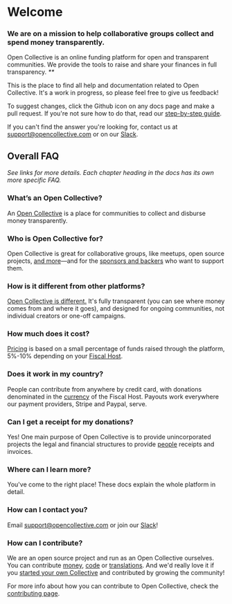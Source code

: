 # Welcome

### **We are on a mission to help collaborative groups collect and spend money transparently.**

Open Collective is an online funding platform for open and transparent communities. We provide the tools to raise and share your finances in full transparency. _\*\*_

This is the place to find all help and documentation related to Open Collective. It's a work in progress, so please feel free to give us feedback!

To suggest changes, click the Github icon on any docs page and make a pull request. If you're not sure how to do that, read our [step-by-step guide](https://github.com/opencollective/documentation/tree/0c915d6173307139ebeaaa50dccaba7d7149c9b2/contributing/documentation/suggesting-changes/README.md).

If you can't find the answer you're looking for, contact us at [support@opencollective.com](mailto:support@opencollective.com) or on our [Slack](https://opencollective.slack.com).

## Overall FAQ

_See links for more details. Each chapter heading in the docs has its own more specific FAQ._

### What’s an Open Collective?

An [Open Collective](product/product.md) is a place for communities to collect and disburse money transparently.

### Who is Open Collective for?

Open Collective is great for collaborative groups, like meetups, open source projects, [and more](collectives/collectives.md#what-is-open-collective-good-for)—and for the [sponsors and backers](https://github.com/opencollective/documentation/tree/7991781321e21c71705dddaf37775eeb78dbe972/backers-and-sponsors/README.md) who want to support them.

### How is it different from other platforms?

[Open Collective is different.](product/comparison.md) It's fully transparent \(you can see where money comes from and where it goes\), and designed for ongoing communities, not individual creators or one-off campaigns.

### How much does it cost?

[Pricing](about/pricing.md) is based on a small percentage of funds raised through the platform, 5%-10% depending on your [Fiscal Host](https://github.com/opencollective/documentation/tree/7991781321e21c71705dddaf37775eeb78dbe972/hosts/README.md).

### Does it work in my country?

People can contribute from anywhere by credit card, with donations denominated in the [currency](product/currencies.md) of the Fiscal Host. Payouts work everywhere our payment providers, Stripe and Paypal, serve.

### Can I get a receipt for my donations?

Yes! One main purpose of Open Collective is to provide unincorporated projects the legal and financial structures to provide [people](https://github.com/opencollective/documentation/tree/7991781321e21c71705dddaf37775eeb78dbe972/backers-and-sponsors/README.md) receipts and invoices.

### Where can I learn more?

You've come to the right place! These docs explain the whole platform in detail.

### How can I contact you?

Email [support@opencollective.com](mailto:support@opencollective.com) or join our [Slack](https://opencollective.slack.com)!

### How can I contribute?

We are an open source project and run as an Open Collective ourselves. You can contribute [money](https://opencollective.com/opencollectiveinc), [code](http://github.com/opencollective) or [translations](https://crowdin.com/project/opencollective). And we'd really love it if you [started your own Collective](https://opencollective.com/create) and contributed by growing the community!

For more info about how you can contribute to Open Collective, check the [contributing page](https://docs.opencollective.com/help/about/contributing).

